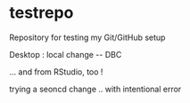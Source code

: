 # testrepo
Repository for testing my Git/GitHub setup

Desktop : local change -- DBC 

... and from RStudio, too !

trying a seoncd change .. with intentional error
